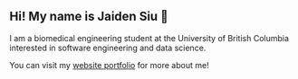 <h2>Hi! My name is Jaiden Siu 👋</h2>

I am a biomedical engineering student at the University of British Columbia interested in software engineering and data science.

You can visit my [website portfolio](https://jaidensiu.github.io/) for more about me!

<!---
jaidensiu/jaidensiu is a ✨ special ✨ repository because its `README.md` (this file) appears on your GitHub profile.
You can click the Preview link to take a look at your changes.
--->
